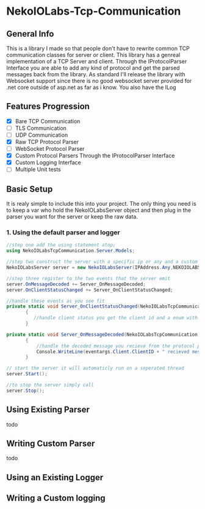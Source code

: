 # NekoIOLabs-Tcp-Communication
## General Info

This is a library I made so that people don't have to rewrite common TCP communication classes for server or client. This library has a genreal implementation of a TCP Server and client.
Through the IProtocolParser Interface you are able to add any kind of protocol and get the parsed messages back from the library. As standard I'll release the library with Websocket support since there is no good websocket server provided for .net core outside of asp.net as far as i know. You also have the ILog

## Features Progression
- [x] Bare TCP Communication 
- [ ] TLS Communication
- [ ] UDP Communication
- [x] Raw TCP Protocol Parser
- [ ] WebSocket Protocol Parser
- [x] Custom Protocol Parsers Through the IProtocolParser Interface
- [x] Custom Logging Interface
- [ ] Multiple Unit tests

## Basic Setup

  It is realy simple to include this into your project. The only thing you need is to keep a var who hold the NekoIOLabsServer object 
  and then plug in the parser you want for the server or keep the raw data.
  
 ### 1. Using the default parser and logger
 ```csharp
//step one add the using statement atop;
using NekoIOLabsTcpCommunication.Server.Models;

//step two construct the server with a specific ip or any and a custom port of 8080 here
NekoIOLabsServer server = new NekoIOLabsServer(IPAddress.Any,NEKOIOLABS_COMMUNICATION_TYPE.TCP,8080);

//step three register to the two events that the server emit
server.OnMessageDecoded += Server_OnMessageDecoded;
server.OnClientStatusChanged += Server_OnClientStatusChanged;

//handle these events as you see fit
private static void Server_OnClientStatusChanged(NekoIOLabsTcpCommunication.Server.Events.ClientStateEventArgs args)
        {
           //handle client status you get the client id and a enum with the current status
        }

private static void Server_OnMessageDecoded(NekoIOLabsTcpCommunication.Server.Events.MessageParsedEventArgs eventargs)
        {
            //handle the decoded message you recieve from the protocol parser this will be an ICommand
            Console.WriteLine(eventargs.Client.ClientID + " recieved message " + eventargs.Command.ToString());
        }

// start the server it will automaticly run on a seperated thread
server.Start();

//to stop the server simply call
server.Stop();
```

 

 

## Using Existing Parser
todo

## Writing Custom Parser

todo

## Using an Existing Logger

## Writing a Custom logging